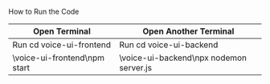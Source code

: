 How to Run the Code

| Open Terminal | Open Another Terminal   |
| ------------- | ------------- |
| Run cd voice-ui-frontend  | Run cd voice-ui-backend  |
|    \voice-ui-frontend\npm start | \voice-ui-backend\npx nodemon server.js  |
